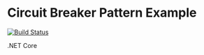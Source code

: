 # Circuit Breaker Pattern Example

[![Build Status](https://travis-ci.org/miclip/CircuitBreaker.svg?branch=master)](https://travis-ci.org/miclip/CircuitBreaker)

.NET Core
